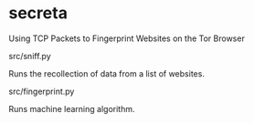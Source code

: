 # secreta
Using TCP Packets to Fingerprint Websites on the Tor Browser

src/sniff.py 

Runs the recollection of data from a list of websites. 

src/fingerprint.py 

Runs machine learning algorithm. 


